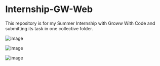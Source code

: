 # Internship-GW-Web
This repository is for my Summer Internship with Groww With Code and submitting its task in one collective folder.

![image](https://github.com/Mack69/Internship-GW-Web/assets/93669449/e66907e2-0e6e-42ec-ad0b-593a305abe9d)

![image](https://github.com/Mack69/Internship-GW-Web/assets/93669449/4835b9a4-7c49-47ad-8110-46dcf730d7d8)

![image](https://github.com/Mack69/Internship-GW-Web/assets/93669449/14331f06-52f3-421b-b5bc-e5cf8f493ad0)


